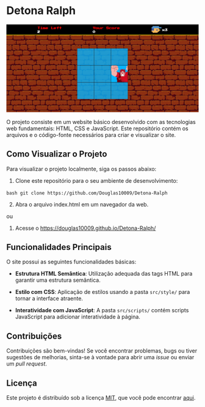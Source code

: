 # Detona Ralph

<img src='./src/images/jogo.png'>

O projeto consiste em um website básico desenvolvido com as tecnologias web fundamentais: HTML, CSS e JavaScript. Este repositório contém os arquivos e o código-fonte necessários para criar e visualizar o site.


## Como Visualizar o Projeto

Para visualizar o projeto localmente, siga os passos abaixo:

1. Clone este repositório para o seu ambiente de desenvolvimento:

```bash git clone https://github.com/Douglas10009/Detona-Ralph```

2. Abra o arquivo index.html em um navegador da web.

ou

1. Acesse o https://douglas10009.github.io/Detona-Ralph/

## Funcionalidades Principais

O site possui as seguintes funcionalidades básicas:

- **Estrutura HTML Semântica**: Utilização adequada das tags HTML para garantir uma estrutura semântica.

- **Estilo com CSS**: Aplicação de estilos usando a pasta `src/style/` para tornar a interface atraente.

- **Interatividade com JavaScript**: A pasta `src/scripts/` contém scripts JavaScript para adicionar interatividade à página.

## Contribuições

Contribuições são bem-vindas! Se você encontrar problemas, bugs ou tiver sugestões de melhorias, sinta-se à vontade para abrir uma _issue_ ou enviar um _pull request_.

## Licença

Este projeto é distribuído sob a licença [MIT](LICENSE), que você pode encontrar [aqui](LICENSE).

